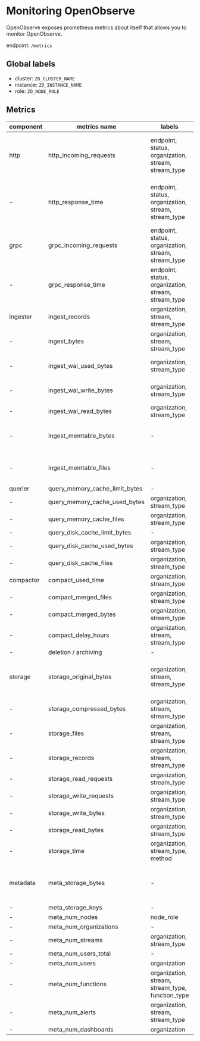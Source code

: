 # Monitoring OpenObserve

OpenObserve exposes prometheus metrics about itself that allows you to monitor OpenObserve.

endpoint: `/metrics`

## Global labels

- cluster: `ZO_CLUSTER_NAME`
- instance: `ZO_INSTANCE_NAME`
- role: `ZO_NODE_ROLE`

## Metrics

| component | metrics name            | labels | data type | desc |
|-----------|-------------------------|--------|-----------|------|
| http      | http_incoming_requests  | endpoint, status, organization, stream, stream_type | Counter   | endpoint: /_bulk, /_json, /_multi, /_search, /_around |
| -         | http_response_time      | endpoint, status, organization, stream, stream_type  | Histogram | endpoint: /_bulk, /_json, /_multi, /_search, /_around |
| grpc      | grpc_incoming_requests  | endpoint, status, organization, stream, stream_type | Counter   | endpoint: search, event |
| -         | grpc_response_time      | endpoint, status, organization, stream, stream_type | Histogram | endpoint: search, event |
| ingester  | ingest_records          | organization, stream, stream_type | Counter   | - |
| -         | ingest_bytes            | organization, stream, stream_type | Counter   | - |
| -         | ingest_wal_used_bytes   | organization, stream_type | Gauge     | currently WAL total size |
| -         | ingest_wal_write_bytes  | organization, stream_type | Counter   | WAL write latency |
| -         | ingest_wal_read_bytes   | organization, stream_type | Counter   | WAL read latency |
| -         | ingest_memtable_bytes   | -                                 | Gauge     | Ingestor in memory bytes |
| -         | ingest_memtable_files   | -                                 | Gauge     | Ingestor in memory files |
| querier   | query_memory_cache_limit_bytes | -                                 | Gauge   | - |
| -         | query_memory_cache_used_bytes  | organization, stream_type | Gauge   | - |
| -         | query_memory_cache_files       | organization, stream_type | Gauge   | - |
| -         | query_disk_cache_limit_bytes   | -                                 | Gauge   | - |
| -         | query_disk_cache_used_bytes    | organization, stream_type | Gauge   | - |
| -         | query_disk_cache_files         | organization, stream_type | Gauge   | - |
| compactor | compact_used_time       | organization, stream_type | Counter | - |
| -         | compact_merged_files    | organization, stream_type | Counter | - |
| -         | compact_merged_bytes    | organization, stream_type | Counter | - |
| -         | compact_delay_hours     | organization, stream, stream_type | Gauge   | - |
| -         | deletion / archiving    |-                                  | -       | TODO |
| storage   | storage_original_bytes  | organization, stream, stream_type | Gauge   | Storage metrics will be updated regularly. |
| -         | storage_compressed_bytes | organization, stream, stream_type | Gauge  | - |
| -         | storage_files           | organization, stream, stream_type | Gauge   | - |
| -         | storage_records         | organization, stream, stream_type | Gauge   | - |
| -         | storage_read_requests   | organization, stream_type | Counter   | - |
| -         | storage_write_requests  | organization, stream_type | Counter   | - |
| -         | storage_write_bytes     | organization, stream_type | Counter   | - |
| -         | storage_read_bytes      | organization, stream_type | Counter   | - |
| -         | storage_time            | organization, stream_type, method | Counter   | method: get, put, delete |
| metadata  | meta_storage_bytes      | -                                 | Gauge   | Metadata metrics will be updated regularly. |
| -         | meta_storage_keys       | -                                 | Gauge   | - |
| -         | meta_num_nodes          | node_role                        | Gauge   | node_role |
| -         | meta_num_organizations  | -                                 | Gauge   | - |
| -         | meta_num_streams        | organization, stream_type         | Gauge   | - |
| -         | meta_num_users_total    | -                                 | Gauge   | - |
| -         | meta_num_users          | organization                      | Gauge   | - |
| -         | meta_num_functions      | organization, stream, stream_type, function_type | Gauge   | - |
| -         | meta_num_alerts         | organization, stream, stream_type | Gauge   | TODO |
| -         | meta_num_dashboards     | organization                      | Gauge   | TODO |
